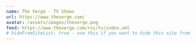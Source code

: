 ```yaml
---
name: The Verge - TV Shows
url: https://www.theverge.com/
avatar: /assets/images/theverge.png
feed: https://www.theverge.com/rss/tv/index.xml
# hideFromSiteList: true - use this if you want to hide this site from the list of sites on this page: https://eleventy-m10y.lkmt.us/sites/
---
```

